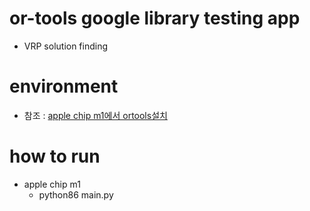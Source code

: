 # or-tools google library testing app
* VRP solution finding
# environment 
* 참조 : [apple chip m1에서 ortools설치](https://dev.to/yulin/how-to-install-google-or-tools-on-apple-m1-arm64-346b)

# how to run
* apple chip m1
  * python86 main.py
